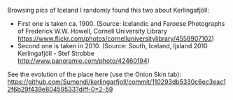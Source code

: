 Browsing pics of Iceland I randomly found this two about Kerlingafjöll:

- First one is taken ca. 1900. (Source: Icelandic and Faroese Photographs of Frederick W.W. Howell, Cornell University Library https://www.flickr.com/photos/cornelluniversitylibrary/4558907102)
- Second one is taken in 2010. (Source: South, Iceland, Ijsland 2010  Kerlingafjöll - Stef Strobbe http://www.panoramio.com/photo/42460194)

See the evolution of the place here (use the Onion Skin tab): https://github.com/Sumendi/kerlingarfjoll/commit/110293db5330c6ec3eac12f6b29f439e80459533?diff-0=2-59
